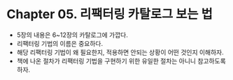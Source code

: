 # Chapter 05. 리팩터링 카탈로그 보는 법

- 5장의 내용은 6~12장의 카탈로그에 가깝다.
- 리팩터링 기법의 이름은 중요하다.
- 해당 리팩터링 기법이 왜 필요한지, 적용하면 안되는 상황이 어떤 것인지 이해하자.
- 책에 나온 절차가 리팩터링 기법을 구현하기 위한 유일한 절차는 아니니 참고하도록 하자.
